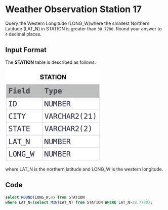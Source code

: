 # Weather Observation Station 17

Query the Western Longitude (LONG_W)where the smallest Northern Latitude (LAT_N) in STATION is greater than `38.7780`. Round your answer to `4` decimal places.

## Input Format

The **STATION** table is described as follows:

![Station](img/Station.jpg)

where LAT_N is the northern latitude and LONG_W is the western longitude.

## Code

```sql
select ROUND(LONG_W,4) from STATION
where LAT_N=(select MIN(LAT_N) from STATION WHERE LAT_N>38.7780);
```